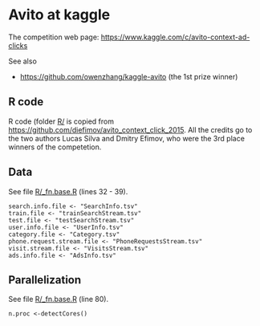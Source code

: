 # Avito at kaggle

The competition web page: https://www.kaggle.com/c/avito-context-ad-clicks 

See also

* https://github.com/owenzhang/kaggle-avito (the 1st prize winner)

## R code

R code (folder [R/](R/) is copied from https://github.com/diefimov/avito_context_click_2015. All the credits go to the two authors Lucas Silva and Dmitry Efimov, who were the 3rd place winners of the competetion.

## Data

See file [R/_fn.base.R](R/_fn.base.R) (lines 32 - 39).

```
search.info.file <- "SearchInfo.tsv"
train.file <- "trainSearchStream.tsv"
test.file <- "testSearchStream.tsv"
user.info.file <- "UserInfo.tsv"
category.file <- "Category.tsv"
phone.request.stream.file <- "PhoneRequestsStream.tsv"
visit.stream.file <- "VisitsStream.tsv"
ads.info.file <- "AdsInfo.tsv"
```

## Parallelization


See file [R/_fn.base.R](R/_fn.base.R) (line 80).

```
n.proc <-detectCores()
```

